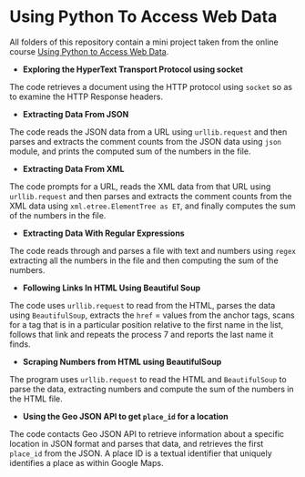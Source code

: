 # Using Python To Access Web Data
All folders of this repository contain a mini project taken from the online course 
 [Using Python to Access Web Data](https://www.coursera.org/learn/python-network-data). 

* **Exploring the HyperText Transport Protocol using socket**

The code retrieves a document using the HTTP protocol using `socket` so as to examine the HTTP Response headers.

* **Extracting Data From JSON**

The code reads the JSON data from a URL using `urllib.request` and then parses and extracts the comment counts from the JSON data using `json` module, and prints the computed sum of the numbers in the file.

* **Extracting Data From XML**

The code prompts for a URL, reads the XML data from that URL using `urllib.request` and then parses and extracts the comment counts from the XML data using `xml.etree.ElementTree as ET`, and finally computes the sum of the numbers in the file.

* **Extracting Data With Regular Expressions**

The code reads through and parses a file with text and numbers using `regex` extracting all the numbers in the file and then computing the sum of the numbers.

 * **Following Links In HTML Using Beautiful Soup**
 
The code uses `urllib.request` to read from the HTML, parses the data using `BeautifulSoup`, extracts the `href` = values from the anchor tags, scans for a tag that is in a particular position relative to the first name in the list, follows that link and repeats the process 7 and reports the last name it finds.

* **Scraping Numbers from HTML using BeautifulSoup**

The program uses `urllib.request` to read the HTML and `BeautifulSoup` to parse the data, extracting numbers and compute the sum of the numbers in the HTML file.

* **Using the Geo JSON API to get ```place_id``` for a location**

The code contacts Geo JSON API to retrieve information about a specific location in JSON format and parses that data, and retrieves the first `place_id` from the JSON. A place ID is a textual identifier that uniquely identifies a place as within Google Maps.
 
 
